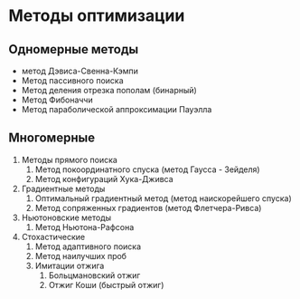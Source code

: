 # Методы оптимизации
## Одномерные методы
* метод Дэвиса-Свенна-Кэмпи
* Метод пассивного поиска
* Метод деления отрезка пополам (бинарный)
* Метод Фибоначчи
* Метод параболической аппроксимации Пауэлла
## Многомерные
1. Методы прямого поиска 
    1. Метод покоординатного спуска (метод Гаусса - Зейделя)
    2. Метод конфигураций Хука-Дживса
2. Градиентные методы
    1. Оптимальный градиентный метод (метод наискорейшего спуска)
    2. Метод сопряженных градиентов (метод Флетчера-Ривса)
3. Ньютоновские методы
    1. Метод Ньютона-Рафсона
4. Стохастические
    1. Метод адаптивного поиска
    2. Метод наилучших проб
    5. Имитации отжига
        1. Больцмановский отжиг
        2. Отжиг Коши (быстрый отжиг) 